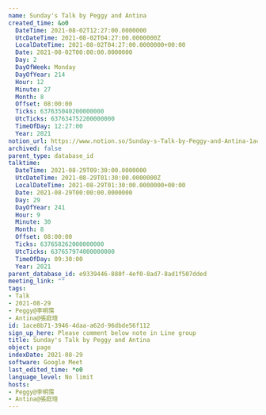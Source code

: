 ```yaml
---
name: Sunday's Talk by Peggy and Antina
created_time: &o0
  DateTime: 2021-08-02T12:27:00.0000000
  UtcDateTime: 2021-08-02T04:27:00.0000000Z
  LocalDateTime: 2021-08-02T04:27:00.0000000+00:00
  Date: 2021-08-02T00:00:00.0000000
  Day: 2
  DayOfWeek: Monday
  DayOfYear: 214
  Hour: 12
  Minute: 27
  Month: 8
  Offset: 08:00:00
  Ticks: 637635040200000000
  UtcTicks: 637634752200000000
  TimeOfDay: 12:27:00
  Year: 2021
notion_url: https://www.notion.so/Sunday-s-Talk-by-Peggy-and-Antina-1ace8b7139464daaa62d96dbde56f112
archived: false
parent_type: database_id
talktime:
  DateTime: 2021-08-29T09:30:00.0000000
  UtcDateTime: 2021-08-29T01:30:00.0000000Z
  LocalDateTime: 2021-08-29T01:30:00.0000000+00:00
  Date: 2021-08-29T00:00:00.0000000
  Day: 29
  DayOfYear: 241
  Hour: 9
  Minute: 30
  Month: 8
  Offset: 08:00:00
  Ticks: 637658262000000000
  UtcTicks: 637657974000000000
  TimeOfDay: 09:30:00
  Year: 2021
parent_database_id: e9339446-880f-4ef0-8ad7-8ad1f507dded
meeting_link: ""
tags:
- Talk
- 2021-08-29
- Peggy@李明霈
- Antina@張庭瑄
id: 1ace8b71-3946-4daa-a62d-96dbde56f112
sign_up_here: Please comment below note in Line group
title: Sunday's Talk by Peggy and Antina
object: page
indexDate: 2021-08-29
software: Google Meet
last_edited_time: *o0
language_level: No limit
hosts:
- Peggy@李明霈
- Antina@張庭瑄
---
```







